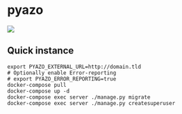 # pyazo

![](https://github.com/BeryJu/pyazo/workflows/pyazo-ci/badge.svg)

## Quick instance

```
export PYAZO_EXTERNAL_URL=http://domain.tld
# Optionally enable Error-reporting
# export PYAZO_ERROR_REPORTING=true
docker-compose pull
docker-compose up -d
docker-compose exec server ./manage.py migrate
docker-compose exec server ./manage.py createsuperuser
```
